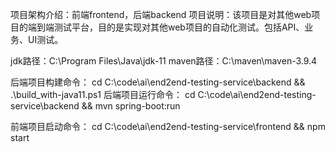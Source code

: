 项目架构介绍：前端frontend，后端backend
项目说明：该项目是对其他web项目的端到端测试平台，目的是实现对其他web项目的自动化测试。包括API、业务、UI测试。

jdk路径：C:\Program Files\Java\jdk-11
maven路径：C:\maven\maven-3.9.4

后端项目构建命令： cd C:\code\ai\end2end-testing-service\backend && .\build_with-java11.ps1
后端项目运行命令： cd C:\code\ai\end2end-testing-service\backend && mvn spring-boot:run

前端项目启动命令： cd C:\code\ai\end2end-testing-service\frontend && npm start